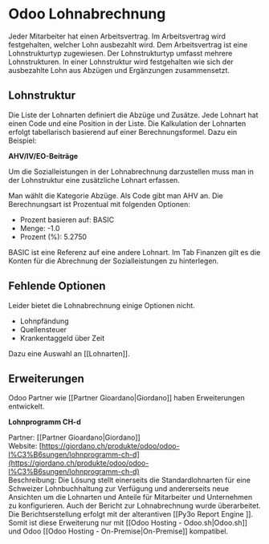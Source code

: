 # Odoo Lohnabrechnung
Jeder Mitarbeiter hat einen Arbeitsvertrag. Im Arbeitsvertrag wird festgehalten, welcher Lohn ausbezahlt wird. Dem Arbeitsvertrag ist eine Lohnstrukturtyp zugewiesen. Der Lohnstrukturtyp umfasst mehrere Lohnstrukturen. In einer Lohnstruktur wird festgehalten wie sich der ausbezahlte Lohn aus Abzügen und Ergänzungen zusammensetzt.

## Lohnstruktur

Die Liste der Lohnarten definiert die Abzüge und Zusätze. Jede Lohnart hat einen Code und eine Position in der Liste. Die Kalkulation der Lohnarten erfolgt tabellarisch basierend auf einer Berechnungsformel. Dazu ein Beispiel:

**AHV/IV/EO-Beiträge**

Um die Sozialleistungen in der Lohnabrechnung darzustellen muss man in der Lohnstruktur eine zusätzliche Lohnart erfassen.

Man wählt die Kategorie Abzüge. Als Code gibt man AHV an. Die Berechnungsart ist Prozentual mit folgenden Optionen:

* Prozent basieren auf: BASIC
* Menge: -1.0
* Prozent (%): 5.2750

BASIC ist eine Referenz auf eine andere Lohnart. Im Tab Finanzen gilt es die Konten für die Abrechnung der Sozialleistungen zu hinterlegen.

## Fehlende Optionen

Leider bietet die Lohnabrechnung einige Optionen nicht.

* Lohnpfändung
* Quellensteuer
* Krankentaggeld über Zeit

Dazu eine Auswahl an [[Lohnarten]].

## Erweiterungen

Odoo Partner wie [[Partner Gioardano|Giordano]] haben Erweiterungen entwickelt.

**Lohnprogramm CH-d**

Partner: [[Partner Gioardano|Giordano]]  
Website: [https://giordano.ch/produkte/odoo/odoo-l%C3%B6sungen/lohnprogramm-ch-d](https://giordano.ch/produkte/odoo/odoo-l%C3%B6sungen/lohnprogramm-ch-d)  
Beschreibung: Die Lösung stellt einerseits die Standardlohnarten für eine Schweizer Lohnbuchhaltung zur Verfügung und andererseits neue Ansichten um die Lohnarten und Anteile für Mitarbeiter und Unternehmen zu konfigurieren. Auch der Bericht zur Lohnabrechnung wurde überarbeitet. Die Berichtserstellung erfolgt mit der alterantiven [[Py3o Report Engine ]]. Somit ist diese Erweiterung nur mit [[Odoo Hosting - Odoo.sh|Odoo.sh]] und Odoo [[Odoo Hosting - On-Premise|On-Premise]] kompatibel.
